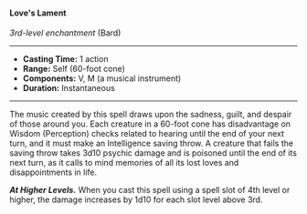 #### Love's Lament
*3rd-level enchantment* (Bard)
___
- **Casting Time:** 1 action
- **Range:** Self (60-foot cone)
- **Components:** V, M (a musical instrument)
- **Duration:** Instantaneous
---
The music created by this spell draws upon the
sadness, guilt, and despair of those around you.
Each creature in a 60-foot cone has disadvantage on
Wisdom (Perception) checks related to hearing
until the end of your next turn, and it must make an
Intelligence saving throw. A creature that fails the
saving throw takes 3d10 psychic damage and is
poisoned until the end of its next turn, as it calls to
mind memories of all its lost loves and
disappointments in life.

***At Higher Levels.***  When you cast this spell using
a spell slot of 4th level or higher, the damage
increases by 1d10 for each slot level above 3rd.
